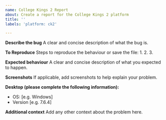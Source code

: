```yaml
---
name: College Kings 2 Report
about: Create a report for the College Kings 2 platform
title: ''
labels: 'platform: ck2'

---
```


**Describe the bug**
A clear and concise description of what the bug is.

**To Reproduce**
Steps to reproduce the behaviour or save the file:
1. 
2. 
3. 

**Expected behaviour**
A clear and concise description of what you expected to happen.

**Screenshots**
If applicable, add screenshots to help explain your problem.

**Desktop (please complete the following information):**
 - OS: [e.g. Windows]
 - Version [e.g. 7.6.4]

**Additional context**
Add any other context about the problem here.
